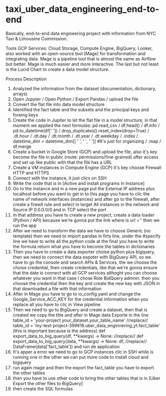 # taxi_uber_data_engineering_end-to-end
Basically, end-to-end data engineering project with information from NYC Taxi &amp; Limousine Commission. 

Tools 
GCP Services: Cloud Storage, Compute Engine, BigQuery, Looker, also worked with an open-source tool [Mage] for transformation and integrating data. Mage is a pipeline tool that is almost the same as Airflow but better. Mage is much easier and more interactive. The last but not least is the Lucid Chart to create a data model structure. 

Process Description
01) Analyzed the information from the dataset (documentation, dictionary, arrays)
02) Open Jupyter / Open Python / Export Pandas / upload the file
03)  Convert the flat file into data model structure
04) Identified the fact table and the subsets and the principal keys and foreing keys
05) Create the code in Jupiter to let the flat file in a model structure, in that moment we applied the next formulas: pd.read_csv  / df.head() / df.info  / pd.to_datetime(df[' ']) / drop_duplicates().reset_index(drop=True) / .dt.hour / .dt.day / .dt.month / .dt.year / .dt.weekday / .index / datetime_dim = datetime_dim[[ ' ', ' ', ' ']] #It's just for organizing / .map /  df.merge
06) Create a bucket in Google Store (GCP) and upload the file, also it's key become the file in public (route: permissions/fine-grained) after access and set up like public with that the file has a URL
07) Create a VM instances in Compute Engine (GCP) it's key choose Firewall HTTP and HTTPS
08) Connect with the instance, it just clics on SSH
09) Write the code that is in [Active and install programs in Instance]
10) Go to the instance and in a new page put the External IP address plus localhost before you want to get in to this page you have to clic the name of network interfaces (instances) and after go to the firewall, after create a firewll rule and select in target All instances in the network and Source IP 0.0.0.0/0 and in TCP select the port 
11) In that address you have to create a new project, create a data loader (Python / API) because we're gonna put the link where is url ='' then we run the app
12) After we need to transform the data we have to choose Generic (no template) then we need to import pandas in firts line, under the #specify line we have to write all the python code at the final you have to write the formula return what you have to become the tables in dictionaries 
13) Then you have to create a data exporter choise python plus bigquery, then we need to connect the data expoter with BigQuery API, so we have to go the console and search APIs & Services, the we choose the choise credential, then create credentials, like that we're gonna ensure that the date is connect with all GCP services althoght you can choose whatever you want in that case I chose Role BidQuery admnin. then you choose the credential then the key and create the new key with JSON in that downloaded a file with that information  
14) After in Mage you have to go to io_config.yaml and change the Google_Service_ACC_KEY for the credential information when you replace all you have to clic in View pipeline 
15) Then we need to go to BigQuery and create a dataset, then that is created we copy the title and after in Mage data Exporte in the line  
table_id = 'your-project.your_dataset.your_table_name' //replace// table_id = 'my-test-project-399616.uber_data_enginnering_yt.fact_table' (this is important because is the address)
def export_data_to_big_query(df, **kwargs) -> None: //replace// def export_data_to_big_query(data, **kwargs) -> None:
df, //replace// DataFrame(data['fact_table'])
and run de application
16) It's apper a error we need to go to GCP instances clic in SSH while is running one in the other we can put more code to install cloud and bigquery
17) run again mage and then the export the fact_table you have to export the other tables 
18) then you have to use other code to bring the other tables that is in [Uber Export the other files to BigQuery]
19) then create the SQL formulas 
